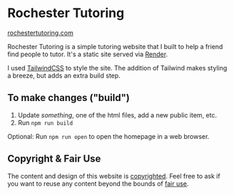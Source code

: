 # Rochester Tutoring

[rochestertutoring.com](https://rochestertutoring.com)

Rochester Tutoring is a simple tutoring website that I built to help a friend find people to tutor. It's a static
site served via [Render](https://render.com).

I used [TailwindCSS](https://tailwindcss.com) to style the site. The addition of Tailwind makes styling a breeze, but 
adds an extra build step. 


## To make changes ("build")

1. Update *something*, one of the html files, add a new public item, etc.
2. Run `npm run build`

Optional: 
Run `npm run open` to open the homepage in a web browser.


## Copyright & Fair Use

The content and design of this website is [copyrighted](https://www.copyright.gov/help/faq/faq-general.html#mywork). Feel 
free to ask if you want to reuse any content beyond the bounds of [fair use](https://www.copyright.gov/fair-use/more-info.html).
